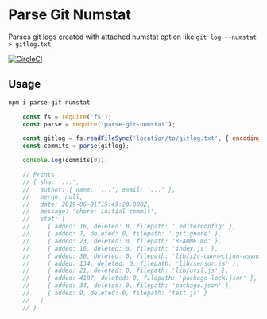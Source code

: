 # Parse Git Numstat

Parses git logs created with attached numstat option like `git log --numstat > gitlog.txt`

[![CircleCI](https://circleci.com/gh/codevey/parse-git-numstat.svg?style=svg)](https://circleci.com/gh/codevey/parse-git-numstat)

## Usage

```bash
npm i parse-git-numstat
```

```js
    const fs = require('fs');
    const parse = require('parse-git-numstat');

    const gitlog = fs.readFileSync('location/to/gitlog.txt', { encoding: 'utf-8' });
    const commits = parse(gitlog);

    console.log(commits[0]);

    // Prints
    // { sha: '...',
    //   author: { name: '...', email: '...' },
    //   merge: null,
    //   date: 2019-06-01T15:49:20.000Z,
    //   message: 'chore: initial commit',
    //   stat: [
    //     { added: 16, deleted: 0, filepath: '.editorconfig' },
    //     { added: 7, deleted: 0, filepath: '.gitignore' },
    //     { added: 23, deleted: 0, filepath: 'README.md' },
    //     { added: 16, deleted: 0, filepath: 'index.js' },
    //     { added: 30, deleted: 0, filepath: 'lib/i2c-connection-async.js' },
    //     { added: 134, deleted: 0, filepath: 'lib/sensor.js' },
    //     { added: 21, deleted: 0, filepath: 'lib/util.js' },
    //     { added: 4187, deleted: 0, filepath: 'package-lock.json' },
    //     { added: 34, deleted: 0, filepath: 'package.json' },
    //     { added: 9, deleted: 0, filepath: 'test.js' }
    //   ]
    // }
```

